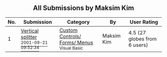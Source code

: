 ﻿<div align="center">

## All Submissions by Maksim Kim

</div>

No.  | Submission | Category | By   | User Rating
---- | ---------- | -------- | ---- | -----------
1 | [Vertical splitter<br /><sup>2001-09-21 09:52:34</sup>](https://github.com/Planet-Source-Code/maksim-kim-vertical-splitter__1-27433) | [Custom Controls/ Forms/  Menus<br /><sup>Visual Basic</sup>](../ByCategory/custom-controls-forms-menus__1-4.md) | Maksim Kim | 4.5 (27 globes from 6 users)
